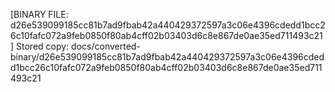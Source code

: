 [BINARY FILE: d26e539099185cc81b7ad9fbab42a440429372597a3c06e4396cdedd1bcc26c10fafc072a9feb0850f80ab4cff02b03403d6c8e867de0ae35ed711493c21]
Stored copy: docs/converted-binary/d26e539099185cc81b7ad9fbab42a440429372597a3c06e4396cdedd1bcc26c10fafc072a9feb0850f80ab4cff02b03403d6c8e867de0ae35ed711493c21
